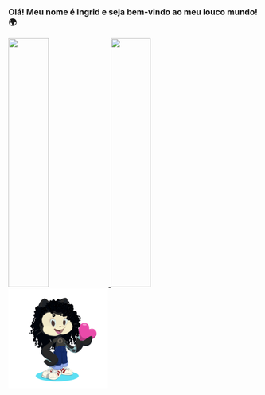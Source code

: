 ### Olá! Meu nome é Ingrid e seja bem-vindo ao meu louco mundo! 🌍

<link rel="stylesheet" href="style.css">
<div>
<a href="https://github.com/ingridfreitas">
<img height="500px" width="40%" src="https://github-readme-stats.vercel.app/api/top-langs/?username=ingridfreitas&layout=compact&langs_count=7&theme=dracula"/>
<img height="500px" width="40%" src="https://github-readme-stats.vercel.app/api?username=ingridfreitas&show_icons=true&theme=dracula&include_all_commits=true&count_private=true"/>
</div>

<div class="cor">
  <img height="200px" src="octoindy.png" margin-left="auto" margin-right="auto" class="octo">
</div>
